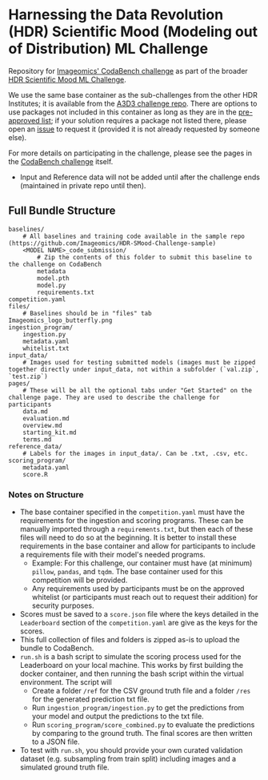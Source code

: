 # Harnessing the Data Revolution (HDR) Scientific Mood (Modeling out of Distribution) ML Challenge
Repository for [Imageomics' CodaBench challenge](https://www.codabench.org/competitions/9854) as part of the broader [HDR Scientific Mood ML Challenge](https://www.nsfhdr.org/mlchallenge-y2).

We use the same base container as the sub-challenges from the other HDR Institutes; it is available from the [A3D3 challenge repo](https://github.com/a3d3-institute/HDRChallenge_y2/blob/main/Dockerfile). There are options to use packages not included in this container as long as they are in the [pre-approved list](ingestion_program/whitelist.txt); if your solution requires a package not listed there, please open an [issue](https://github.com/Imageomics/HDR-SMood-challenge/issues) to request it (provided it is not already requested by someone else).

For more details on participating in the challenge, please see the pages in the [CodaBench challenge](https://www.codabench.org/competitions/9854) itself.
- Input and Reference data will not be added until after the challenge ends (maintained in private repo until then).

## Full Bundle Structure

```
baselines/
    # All baselines and training code available in the sample repo (https://github.com/Imageomics/HDR-SMood-Challenge-sample)
    <MODEL NAME>_code_submission/
        # Zip the contents of this folder to submit this baseline to the challenge on CodaBench
        metadata
        model.pth
        model.py
        requirements.txt
competition.yaml
files/
    # Baselines should be in "files" tab
Imageomics_logo_butterfly.png
ingestion_program/
    ingestion.py
    metadata.yaml
    whitelist.txt
input_data/
    # Images used for testing submitted models (images must be zipped together directly under input_data, not within a subfolder (`val.zip`, `test.zip`)
pages/
    # These will be all the optional tabs under "Get Started" on the challenge page. They are used to describe the challenge for participants
    data.md
    evaluation.md
    overview.md
    starting_kit.md
    terms.md
reference_data/
    # Labels for the images in input_data/. Can be .txt, .csv, etc.
scoring_program/
    metadata.yaml
    score.R
```

### Notes on Structure

- The base container specified in the `competition.yaml` must have the requirements for the ingestion and scoring programs. These can be manually imported through a `requirements.txt`, but then each of these files will need to do so at the beginning. It is better to install these requirements in the base container and allow for participants to include a requirements file with their model's needed programs.
  - Example: For this challenge, our container must have (at minimum) `pillow`, `pandas`, and `tqdm`. The base container used for this competition will be provided.
  - Any requirements used by participants must be on the approved whitelist (or participants must reach out to request their addition) for security purposes.
- Scores must be saved to a `score.json` file where the keys detailed in the `Leaderboard` section of the `competition.yaml` are give as the keys for the scores.
- This full collection of files and folders is zipped as-is to upload the bundle to CodaBench.
- `run.sh` is a bash script to simulate the scoring process used for the Leaderboard on your local machine. This works by first building the docker container, and then running the bash script within the virtual environment. The script will
  -  Create a folder `/ref` for the CSV ground truth file and a folder `/res` for the generated prediction txt file.
  -  Run `ingestion_program/ingestion.py` to get the predictions from your model and output the predictions to the txt file.
  -  Run `scoring_program/score_combined.py` to evaluate the predictions by comparing to the ground truth. The final scores are then written to a JSON file.
- To test with `run.sh`, you should provide your own curated validation dataset (e.g. subsampling from train split) including images and a simulated ground truth file.
